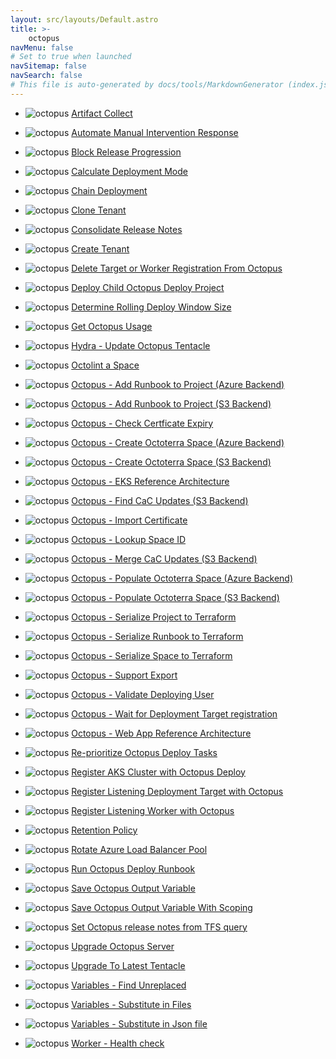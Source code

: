 ```yaml
---
layout: src/layouts/Default.astro
title: >-
    octopus
navMenu: false
# Set to true when launched
navSitemap: false
navSearch: false
# This file is auto-generated by docs/tools/MarkdownGenerator (index.js)
---
```


<ul>

<li>

![octopus](https://i.octopus.com/library/step-templates/octopus.png) [Artifact Collect](/integrations/octopus/artifact-collect)

</li>
        
<li>

![octopus](https://i.octopus.com/library/step-templates/octopus.png) [Automate Manual Intervention Response](/integrations/octopus/automate-manual-intervention-response)

</li>
        
<li>

![octopus](https://i.octopus.com/library/step-templates/octopus.png) [Block Release Progression](/integrations/octopus/block-release-progression)

</li>
        
<li>

![octopus](https://i.octopus.com/library/step-templates/octopus.png) [Calculate Deployment Mode](/integrations/octopus/calculate-deployment-mode)

</li>
        
<li>

![octopus](https://i.octopus.com/library/step-templates/octopus.png) [Chain Deployment](/integrations/octopus/chain-deployment)

</li>
        
<li>

![octopus](https://i.octopus.com/library/step-templates/octopus.png) [Clone Tenant](/integrations/octopus/clone-tenant)

</li>
        
<li>

![octopus](https://i.octopus.com/library/step-templates/octopus.png) [Consolidate Release Notes](/integrations/octopus/consolidate-release-notes)

</li>
        
<li>

![octopus](https://i.octopus.com/library/step-templates/octopus.png) [Create Tenant](/integrations/octopus/create-tenant)

</li>
        
<li>

![octopus](https://i.octopus.com/library/step-templates/octopus.png) [Delete Target or Worker Registration From Octopus](/integrations/octopus/delete-target-or-worker-registration-from-octopus)

</li>
        
<li>

![octopus](https://i.octopus.com/library/step-templates/octopus.png) [Deploy Child Octopus Deploy Project](/integrations/octopus/deploy-child-octopus-deploy-project)

</li>
        
<li>

![octopus](https://i.octopus.com/library/step-templates/octopus.png) [Determine Rolling Deploy Window Size](/integrations/octopus/determine-rolling-deploy-window-size)

</li>
        
<li>

![octopus](https://i.octopus.com/library/step-templates/octopus.png) [Get Octopus Usage](/integrations/octopus/get-octopus-usage)

</li>
        
<li>

![octopus](https://i.octopus.com/library/step-templates/octopus.png) [Hydra - Update Octopus Tentacle](/integrations/octopus/hydra-update-octopus-tentacle)

</li>
        
<li>

![octopus](https://i.octopus.com/library/step-templates/octopus.png) [Octolint a Space](/integrations/octopus/octolint-a-space)

</li>
        
<li>

![octopus](https://i.octopus.com/library/step-templates/octopus.png) [Octopus - Add Runbook to Project (Azure Backend)](/integrations/octopus/octopus-add-runbook-to-project-azure-backend)

</li>
        
<li>

![octopus](https://i.octopus.com/library/step-templates/octopus.png) [Octopus - Add Runbook to Project (S3 Backend)](/integrations/octopus/octopus-add-runbook-to-project-s3-backend)

</li>
        
<li>

![octopus](https://i.octopus.com/library/step-templates/octopus.png) [Octopus - Check Certficate Expiry](/integrations/octopus/octopus-check-certficate-expiry)

</li>
        
<li>

![octopus](https://i.octopus.com/library/step-templates/octopus.png) [Octopus - Create Octoterra Space (Azure Backend)](/integrations/octopus/octopus-create-octoterra-space-azure-backend)

</li>
        
<li>

![octopus](https://i.octopus.com/library/step-templates/octopus.png) [Octopus - Create Octoterra Space (S3 Backend)](/integrations/octopus/octopus-create-octoterra-space-s3-backend)

</li>
        
<li>

![octopus](https://i.octopus.com/library/step-templates/octopus.png) [Octopus - EKS Reference Architecture](/integrations/octopus/octopus-eks-reference-architecture)

</li>
        
<li>

![octopus](https://i.octopus.com/library/step-templates/octopus.png) [Octopus - Find CaC Updates (S3 Backend)](/integrations/octopus/octopus-find-cac-updates-s3-backend)

</li>
        
<li>

![octopus](https://i.octopus.com/library/step-templates/octopus.png) [Octopus - Import Certificate](/integrations/octopus/octopus-import-certificate)

</li>
        
<li>

![octopus](https://i.octopus.com/library/step-templates/octopus.png) [Octopus - Lookup Space ID](/integrations/octopus/octopus-lookup-space-id)

</li>
        
<li>

![octopus](https://i.octopus.com/library/step-templates/octopus.png) [Octopus - Merge CaC Updates (S3 Backend)](/integrations/octopus/octopus-merge-cac-updates-s3-backend)

</li>
        
<li>

![octopus](https://i.octopus.com/library/step-templates/octopus.png) [Octopus - Populate Octoterra Space (Azure Backend)](/integrations/octopus/octopus-populate-octoterra-space-azure-backend)

</li>
        
<li>

![octopus](https://i.octopus.com/library/step-templates/octopus.png) [Octopus - Populate Octoterra Space (S3 Backend)](/integrations/octopus/octopus-populate-octoterra-space-s3-backend)

</li>
        
<li>

![octopus](https://i.octopus.com/library/step-templates/octopus.png) [Octopus - Serialize Project to Terraform](/integrations/octopus/octopus-serialize-project-to-terraform)

</li>
        
<li>

![octopus](https://i.octopus.com/library/step-templates/octopus.png) [Octopus - Serialize Runbook to Terraform](/integrations/octopus/octopus-serialize-runbook-to-terraform)

</li>
        
<li>

![octopus](https://i.octopus.com/library/step-templates/octopus.png) [Octopus - Serialize Space to Terraform](/integrations/octopus/octopus-serialize-space-to-terraform)

</li>
        
<li>

![octopus](https://i.octopus.com/library/step-templates/octopus.png) [Octopus - Support Export](/integrations/octopus/octopus-support-export)

</li>
        
<li>

![octopus](https://i.octopus.com/library/step-templates/octopus.png) [Octopus - Validate Deploying User](/integrations/octopus/octopus-validate-deploying-user)

</li>
        
<li>

![octopus](https://i.octopus.com/library/step-templates/octopus.png) [Octopus - Wait for Deployment Target registration](/integrations/octopus/octopus-wait-for-deployment-target-registration)

</li>
        
<li>

![octopus](https://i.octopus.com/library/step-templates/octopus.png) [Octopus - Web App Reference Architecture](/integrations/octopus/octopus-web-app-reference-architecture)

</li>
        
<li>

![octopus](https://i.octopus.com/library/step-templates/octopus.png) [Re-prioritize Octopus Deploy Tasks](/integrations/octopus/re-prioritize-octopus-deploy-tasks)

</li>
        
<li>

![octopus](https://i.octopus.com/library/step-templates/octopus.png) [Register AKS Cluster with Octopus Deploy](/integrations/octopus/register-aks-cluster-with-octopus-deploy)

</li>
        
<li>

![octopus](https://i.octopus.com/library/step-templates/octopus.png) [Register Listening Deployment Target with Octopus](/integrations/octopus/register-listening-deployment-target-with-octopus)

</li>
        
<li>

![octopus](https://i.octopus.com/library/step-templates/octopus.png) [Register Listening Worker with Octopus](/integrations/octopus/register-listening-worker-with-octopus)

</li>
        
<li>

![octopus](https://i.octopus.com/library/step-templates/octopus.png) [Retention Policy](/integrations/octopus/retention-policy)

</li>
        
<li>

![octopus](https://i.octopus.com/library/step-templates/octopus.png) [Rotate Azure Load Balancer Pool](/integrations/octopus/rotate-azure-load-balancer-pool)

</li>
        
<li>

![octopus](https://i.octopus.com/library/step-templates/octopus.png) [Run Octopus Deploy Runbook](/integrations/octopus/run-octopus-deploy-runbook)

</li>
        
<li>

![octopus](https://i.octopus.com/library/step-templates/octopus.png) [Save Octopus Output Variable](/integrations/octopus/save-octopus-output-variable)

</li>
        
<li>

![octopus](https://i.octopus.com/library/step-templates/octopus.png) [Save Octopus Output Variable With Scoping](/integrations/octopus/save-octopus-output-variable-with-scoping)

</li>
        
<li>

![octopus](https://i.octopus.com/library/step-templates/octopus.png) [Set Octopus release notes from TFS query](/integrations/octopus/set-octopus-release-notes-from-tfs-query)

</li>
        
<li>

![octopus](https://i.octopus.com/library/step-templates/octopus.png) [Upgrade Octopus Server](/integrations/octopus/upgrade-octopus-server)

</li>
        
<li>

![octopus](https://i.octopus.com/library/step-templates/octopus.png) [Upgrade To Latest Tentacle](/integrations/octopus/upgrade-to-latest-tentacle)

</li>
        
<li>

![octopus](https://i.octopus.com/library/step-templates/octopus.png) [Variables - Find Unreplaced](/integrations/octopus/variables-find-unreplaced)

</li>
        
<li>

![octopus](https://i.octopus.com/library/step-templates/octopus.png) [Variables - Substitute in Files](/integrations/octopus/variables-substitute-in-files)

</li>
        
<li>

![octopus](https://i.octopus.com/library/step-templates/octopus.png) [Variables - Substitute in Json file](/integrations/octopus/variables-substitute-in-json-file)

</li>
        
<li>

![octopus](https://i.octopus.com/library/step-templates/octopus.png) [Worker - Health check](/integrations/octopus/worker-health-check)

</li>
        
</ul>
